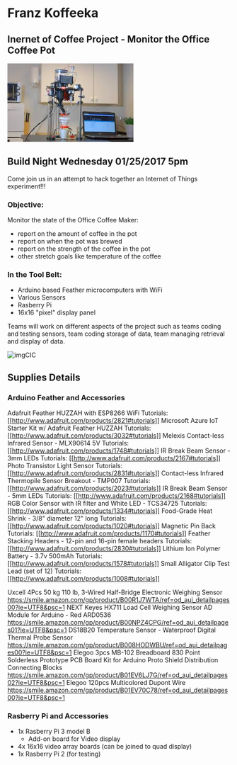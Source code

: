 # Franz Koffeeka

## Inernet of Coffee Project - Monitor the Office Coffee Pot

![imgCPR][img CoffeeRobot]
## Build Night Wednesday 01/25/2017 5pm

Come join us in an attempt to hack together an Internet of Things experiment!!!

### Objective:
  Monitor the state of the Office Coffee Maker:
* report on the amount of coffee in the pot
* report on when the pot was brewed
* report on the strength of the coffee in the pot
* other stretch goals like temperature of the coffee

### In the Tool Belt:
* Arduino based Feather microcomputers with WiFi
* Various Sensors
* Rasberry Pi
* 16x16 "pixel" display panel

Teams will work on different aspects of the project such as teams coding and testing sensors, team coding storage of data, team managing retrieval and display of data.

![imgCIC][img Coffee IoT Concepts]


## Supplies Details
### Arduino Feather and Accessories
Adafruit Feather HUZZAH with ESP8266 WiFi
 Tutorials: [[http://www.adafruit.com/products/2821#tutorials]]
Microsoft Azure IoT Starter Kit w/ Adafruit Feather HUZZAH
 Tutorials: [[http://www.adafruit.com/products/3032#tutorials]]
Melexis Contact-less Infrared Sensor - MLX90614 5V
 Tutorials: [[http://www.adafruit.com/products/1748#tutorials]]
IR Break Beam Sensor - 3mm LEDs
 Tutorials: [[http://www.adafruit.com/products/2167#tutorials]]
Photo Transistor Light Sensor
 Tutorials: [[http://www.adafruit.com/products/2831#tutorials]]
Contact-less Infrared Thermopile Sensor Breakout - TMP007
 Tutorials: [[http://www.adafruit.com/products/2023#tutorials]]
IR Break Beam Sensor - 5mm LEDs
 Tutorials: [[http://www.adafruit.com/products/2168#tutorials]]
RGB Color Sensor with IR filter and White LED - TCS34725
 Tutorials: [[http://www.adafruit.com/products/1334#tutorials]]
Food-Grade Heat Shrink - 3/8" diameter 12" long
 Tutorials: [[http://www.adafruit.com/products/1020#tutorials]]
Magnetic Pin Back
 Tutorials: [[http://www.adafruit.com/products/1170#tutorials]]
Feather Stacking Headers - 12-pin and 16-pin female headers
 Tutorials: [[http://www.adafruit.com/products/2830#tutorials]]
Lithium Ion Polymer Battery - 3.7v 500mAh
 Tutorials: [[http://www.adafruit.com/products/1578#tutorials]]
Small Alligator Clip Test Lead (set of 12)
 Tutorials: [[http://www.adafruit.com/products/1008#tutorials]]

 Uxcell 4Pcs 50 kg 110 lb, 3-Wired Half-Bridge Electronic Weighing Sensor
https://smile.amazon.com/gp/product/B00R1J7WTA/ref=od_aui_detailpages00?ie=UTF8&psc=1
 NEXT Keyes HX711 Load Cell Weighing Sensor AD Module for Arduino - Red ARD0536
https://smile.amazon.com/gp/product/B00NPZ4CPG/ref=od_aui_detailpages01?ie=UTF8&psc=1
 DS18B20 Temperature Sensor - Waterproof Digital Thermal Probe Sensor
 https://smile.amazon.com/gp/product/B008HODWBU/ref=od_aui_detailpages00?ie=UTF8&psc=1
 Elegoo 3pcs MB-102 Breadboard 830 Point Solderless Prototype PCB Board Kit for Arduino Proto Shield Distribution Connecting Blocks
 https://smile.amazon.com/gp/product/B01EV6LJ7G/ref=od_aui_detailpages02?ie=UTF8&psc=1
 Elegoo 120pcs Multicolored Dupont Wire
 https://smile.amazon.com/gp/product/B01EV70C78/ref=od_aui_detailpages00?ie=UTF8&psc=1

### Rasberry Pi and Accessories
* 1x Rasberry Pi 3 model B
  * Add-on board for Video display
* 4x 16x16 video array boards (can be joined to quad display)
* 1x Rasberry Pi 2 (for testing)   


[img CoffeeRobot]:coffeerobot.png "Coffee Robot"
[img Coffee IoT Concepts]:coffeeIoTBoard1.png "Coffee IoT Concepts"
